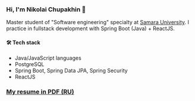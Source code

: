 ### Hi, I'm Nikolai Chupakhin 👋
Master student of "Software engineering" specialty at <a href="https://ssau.ru/">Samara University</a>. I practice in fullstack development with Spring Boot (Java) + ReactJS. 

#### 🛠 Tech stack
* Java/JavaScript languages
* PostgreSQL
* Spring Boot, Spring Data JPA, Spring Security
* ReactJS

<h3><a href="https://drive.google.com/file/d/1YIUcKIC2v-icLHeYbSTpTRRxKqngg3Y-/view?usp=sharing">My resume in PDF (RU)</a></h3>

<!--<p align='center'>
   <!--<a href="https://www.linkedin.com/in/romankh3/">
       <img src="https://img.shields.io/badge/linkedin-%230077B5.svg?&style=for-the-badge&logo=linkedin&logoColor=white"/>
   </a>-->
   
   <!--<a href="https://t.me/chupaniko">
       <img src="https://img.shields.io/badge/Telegram-2CA5E0?style=for-the-badge&logo=telegram&logoColor=white"/>
   </a>
</p>
<p align='center'>
   📫 How to reach me: <a href='mailto:nikolaicxxi@gmail.com'>nikolaicxxi@gmail.com</a>
</p>
-->

<!--
**chupaniko/chupaniko** is a ✨ _special_ ✨ repository because its `README.md` (this file) appears on your GitHub profile.

Here are some ideas to get you started:

- 🔭 I’m currently working on ...
- 🌱 I’m currently learning ...
- 👯 I’m looking to collaborate on ...
- 🤔 I’m looking for help with ...
- 💬 Ask me about ...
- 📫 How to reach me: ...
- 😄 Pronouns: ...
- ⚡ Fun fact: ...
-->
